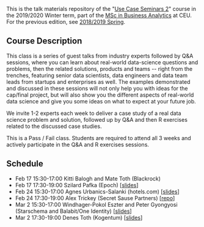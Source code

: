 This is the talk materials repository of the "[Use Case Seminars 2](https://courses.ceu.edu/courses/2018-2019/use-case-seminars-2)" course in the 2019/2020 Winter term, part of the [MSc in Business Analytics](https://courses.ceu.edu/programs/ms/master-science-business-analytics) at CEU. For the previous edition, see [2018/2019 Spring](https://github.com/daroczig/CEU-use-case-seminars/tree/2019-spring).

## Course Description

This class is a series of guest talks from industry experts followed by Q&A sessions, where you can learn about real-world data-science questions and problems, then the related solutions, products and teams -- right from the trenches, featuring senior data scientists, data engineers and data team leads from startups and enterprises as well. The examples demonstrated and discussed in these sessions will not only help you with ideas for the cap/final project, but will also show you the different aspects of real-world data science and give you some ideas on what to expect at your future job.

We invite 1-2 experts each week to deliver a case study of a real data science problem and solution, followed up by Q&A and then R exercises related to the discussed case studies.

This is a Pass / Fail class. Students are required to attend all 3 weeks and actively participate in the Q&A and R exercises sessions.

## Schedule

* Feb 17 15:30-17:00 Kitti Balogh and Mate Toth (Blackrock)
* Feb 17 17:30-19:00 Szilard Pafka (Epoch) [[slides](http://bit.ly/szilard-talk-random-ceu20)]
* Feb 24 15:30-17:00 Agnes Urbanics-Salanki (hotels.com) [[slides](https://github.com/daroczig/CEU-use-case-seminars/blob/2020-winter/materials/20200224-Agnes_Urbanics_Salanki.pdf)]
* Feb 24 17:30-19:00 Alex Trickey (Secret Sause Partners) [[repo](https://github.com/alextrickey/adz_demo)]
* Mar 2 15:30-17:00 Windhager-Pokol Eszter and Peter Gyongyosi (Starschema and Balabit/One Identity) [[slides](https://prezi.com/p/td54cybfjtfl/?present=1)]
* Mar 2 17:30-19:00 Denes Toth (Kogentum) [[slides](https://github.com/daroczig/CEU-use-case-seminars/blob/2020-winter/materials/20200302-Denes_Toth.pdf)]

